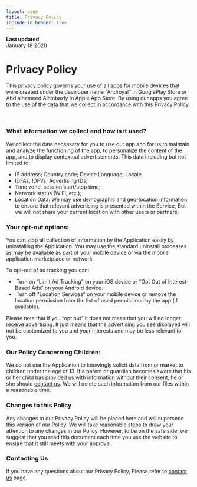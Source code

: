 ```yaml
---
layout: page
title: Privacy Policy
include_in_header: true
---
```


**Last updated**  
January 18 2020

# Privacy Policy
This privacy policy governs your use of all apps for mobile devices that were created under the developer name “Androyal” in GooglePlay Store or Abd alhameed Alhinbazly in Apple App Store.
By using our apps you agree to the use of the data that we collect in accordance with this Privacy Policy.

<br>

### What information we collect and how is it used?

We collect the data necessary for you to use our app and for us to maintain and analyze the functioning of the app, to personalize the content of the app, and to display contextual advertisements.
This data including but not limited to:

*   IP address; Country code; Device Language; Locale.
*   IDFAs, IDFVs, Advertising IDs;
*   Time zone, session start/stop time;
*   Network status (WiFi, etc.);
*   Location Data: We may use demographic and geo\-location information to ensure that relevant advertising is presented within the Service, But we will not share your current location with other users or partners.

### Your opt\-out options:

You can stop all collection of information by the Application easily by uninstalling the Application. You may use the standard uninstall processes as may be available as part of your mobile device or via the mobile application marketplace or network.

To opt\-out of ad tracking you can:

*    Turn on “Limit Ad Tracking” on your iOS device or “Opt Out of Interest\-Based Ads” on your Android device.
*    Turn off “Location Services” on your mobile device or remove the location permission from the list of used permissions by the app (if available).

Please note that if you “opt out” it does not mean that you will no longer receive advertising. It just means that the advertising you see displayed will not be customized to you and your interests and may be less relevant to you.

### Our Policy Concerning Children:

We do not use the Application to knowingly solicit data from or market to children under the age of 13. If a parent or guardian becomes aware that his or her child has provided us with information without their consent, he or she should [contact us](pages/contact-us.md). We will delete such information from our files within a reasonable time.

### Changes to this Policy

Any changes to our Privacy Policy will be placed here and will supersede this version of our Policy. We will take reasonable steps to draw your attention to any changes in our Policy. However, to be on the safe side, we suggest that you read this document each time you use the website to ensure that it still meets with your approval.

### Contacting Us

If you have any questions about our Privacy Policy, Please refer to [contact us](pages/contact-us.md) page.
